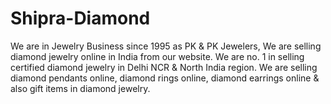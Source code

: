 # Shipra-Diamond
We are in Jewelry Business since 1995 as PK &amp; PK Jewelers, We are selling diamond jewelry online in India from our website. We are no. 1 in selling certified diamond jewelry in Delhi NCR &amp; North India region. We are selling diamond pendants online, diamond rings online, diamond earrings online &amp; also gift items in diamond jewelry.
